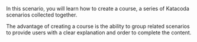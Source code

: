 In this scenario, you will learn how to create a course, a series of Katacoda scenarios collected together.

The advantage of creating a course is the ability to group related scenarios to provide users with a clear explanation and order to complete the content.